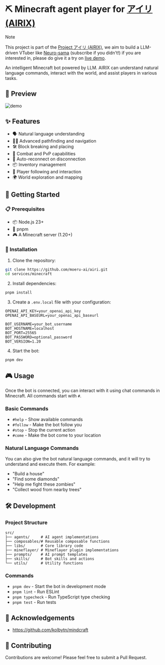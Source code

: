 # ⛏️ Minecraft agent player for [アイリ (AIRIX)](https://airi.moeru.ai)

> [!NOTE]
>
> This project is part of the [Project アイリ (AIRIX)](https://github.com/moeru-ai/airi), we aim to build a LLM-driven VTuber like [Neuro-sama](https://www.youtube.com/@Neurosama) (subscribe if you didn't!) if you are interested in, please do give it a try on [live demo](https://airi.moeru.ai).

An intelligent Minecraft bot powered by LLM. AIRIX can understand natural language commands, interact with the world, and assist players in various tasks.

## 🎥 Preview

![demo](./docs/preview.avif)

## ✨ Features

- 🗣️ Natural language understanding
- 🏃‍♂️ Advanced pathfinding and navigation
- 🛠️ Block breaking and placing
- 🎯 Combat and PvP capabilities
- 🔄 Auto-reconnect on disconnection
- 📦 Inventory management
- 🤝 Player following and interaction
- 🌍 World exploration and mapping

## 🚀 Getting Started

### 📋 Prerequisites

- 📦 Node.js 23+
- 🔧 pnpm
- 🎮 A Minecraft server (1.20+)

### 🔨 Installation

1. Clone the repository:

```bash
git clone https://github.com/moeru-ai/airi.git
cd services/minecraft
```

2. Install dependencies:

```bash
pnpm install
```

3. Create a `.env.local` file with your configuration:

```env
OPENAI_API_KEY=your_openai_api_key
OPENAI_API_BASEURL=your_openai_api_baseurl

BOT_USERNAME=your_bot_username
BOT_HOSTNAME=localhost
BOT_PORT=25565
BOT_PASSWORD=optional_password
BOT_VERSION=1.20
```

4. Start the bot:

```bash
pnpm dev
```

## 🎮 Usage

Once the bot is connected, you can interact with it using chat commands in Minecraft. All commands start with `#`.

### Basic Commands

- `#help` - Show available commands
- `#follow` - Make the bot follow you
- `#stop` - Stop the current action
- `#come` - Make the bot come to your location

### Natural Language Commands

You can also give the bot natural language commands, and it will try to understand and execute them. For example:

- "Build a house"
- "Find some diamonds"
- "Help me fight these zombies"
- "Collect wood from nearby trees"

## 🛠️ Development

### Project Structure

```
src/
├── agents/     # AI agent implementations
├── composables/# Reusable composable functions
├── libs/       # Core library code
├── mineflayer/ # Mineflayer plugin implementations
├── prompts/    # AI prompt templates
├── skills/     # Bot skills and actions
└── utils/      # Utility functions
```

### Commands

- `pnpm dev` - Start the bot in development mode
- `pnpm lint` - Run ESLint
- `pnpm typecheck` - Run TypeScript type checking
- `pnpm test` - Run tests

## 🙏 Acknowledgements

- https://github.com/kolbytn/mindcraft

## 🤝 Contributing

Contributions are welcome! Please feel free to submit a Pull Request.
